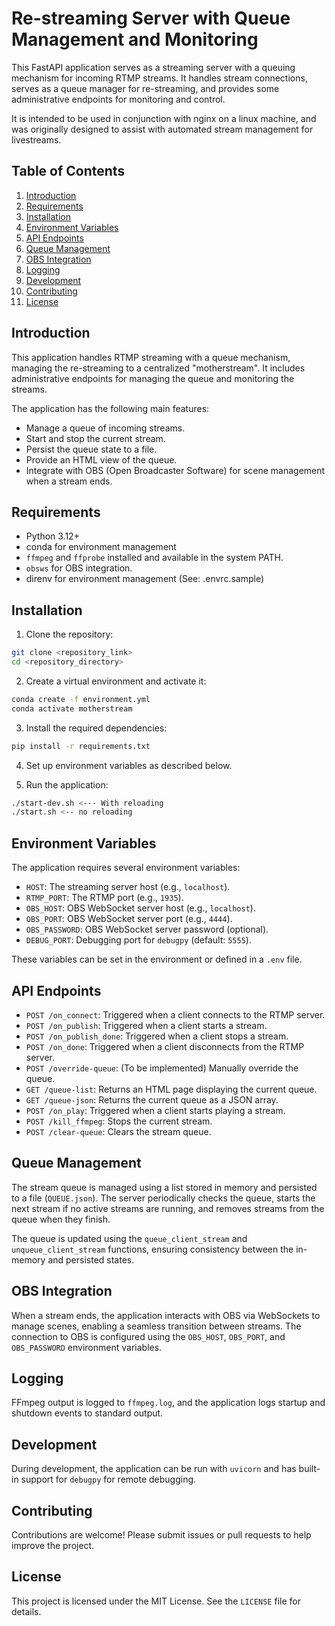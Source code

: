 # Re-streaming Server with Queue Management and Monitoring

This FastAPI application serves as a streaming server with a queuing mechanism for incoming RTMP streams. It handles stream connections, serves as a queue manager for re-streaming, and provides some administrative endpoints for monitoring and control.

It is intended to be used in conjunction with nginx on a linux machine, and was originally designed to assist with automated stream management for livestreams.

## Table of Contents

1. [Introduction](#introduction)
2. [Requirements](#requirements)
3. [Installation](#installation)
4. [Environment Variables](#environment-variables)
5. [API Endpoints](#api-endpoints)
6. [Queue Management](#queue-management)
7. [OBS Integration](#obs-integration)
8. [Logging](#logging)
9. [Development](#development)
10. [Contributing](#contributing)
11. [License](#license)

## Introduction

This application handles RTMP streaming with a queue mechanism, managing the re-streaming to a centralized "motherstream". It includes administrative endpoints for managing the queue and monitoring the streams. 

The application has the following main features:

- Manage a queue of incoming streams.
- Start and stop the current stream.
- Persist the queue state to a file.
- Provide an HTML view of the queue.
- Integrate with OBS (Open Broadcaster Software) for scene management when a stream ends.

## Requirements

- Python 3.12+
- conda for environment management
- `ffmpeg` and `ffprobe` installed and available in the system PATH.
- `obsws` for OBS integration.
- direnv for environment management (See: .envrc.sample)

## Installation

1. Clone the repository:

```sh
git clone <repository_link>
cd <repository_directory>
```

2. Create a virtual environment and activate it:

```sh
conda create -f environment.yml
conda activate motherstream
```

3. Install the required dependencies:

```sh
pip install -r requirements.txt
```

4. Set up environment variables as described below.

5. Run the application:

```sh
./start-dev.sh <--- With reloading
./start.sh <-- no reloading
```

## Environment Variables

The application requires several environment variables:

- `HOST`: The streaming server host (e.g., `localhost`).
- `RTMP_PORT`: The RTMP port (e.g., `1935`).
- `OBS_HOST`: OBS WebSocket server host (e.g., `localhost`).
- `OBS_PORT`: OBS WebSocket server port (e.g., `4444`).
- `OBS_PASSWORD`: OBS WebSocket server password (optional).
- `DEBUG_PORT`: Debugging port for `debugpy` (default: `5555`).

These variables can be set in the environment or defined in a `.env` file.

## API Endpoints

- `POST /on_connect`: Triggered when a client connects to the RTMP server.
- `POST /on_publish`: Triggered when a client starts a stream.
- `POST /on_publish_done`: Triggered when a client stops a stream.
- `POST /on_done`: Triggered when a client disconnects from the RTMP server.
- `POST /override-queue`: (To be implemented) Manually override the queue.
- `GET /queue-list`: Returns an HTML page displaying the current queue.
- `GET /queue-json`: Returns the current queue as a JSON array.
- `POST /on_play`: Triggered when a client starts playing a stream.
- `POST /kill_ffmpeg`: Stops the current stream.
- `POST /clear-queue`: Clears the stream queue.

## Queue Management

The stream queue is managed using a list stored in memory and persisted to a file (`QUEUE.json`). The server periodically checks the queue, starts the next stream if no active streams are running, and removes streams from the queue when they finish.

The queue is updated using the `queue_client_stream` and `unqueue_client_stream` functions, ensuring consistency between the in-memory and persisted states.

## OBS Integration

When a stream ends, the application interacts with OBS via WebSockets to manage scenes, enabling a seamless transition between streams. The connection to OBS is configured using the `OBS_HOST`, `OBS_PORT`, and `OBS_PASSWORD` environment variables.

## Logging

FFmpeg output is logged to `ffmpeg.log`, and the application logs startup and shutdown events to standard output.

## Development

During development, the application can be run with `uvicorn` and has built-in support for `debugpy` for remote debugging.

## Contributing

Contributions are welcome! Please submit issues or pull requests to help improve the project.

## License

This project is licensed under the MIT License. See the `LICENSE` file for details.